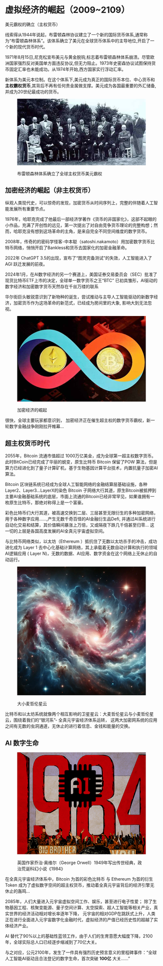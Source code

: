 # 虚拟经济的崛起（2009\~2109）

美元霸权的确立（主权货币）

线索得从1944年说起，布雷顿森林协议建立了一个新的国际货币体系,通常称为“布雷顿森林体系”。该体系确立了美元在全球货币体系中的主导地位,开启了一个新的现代货币时代。

1971年8月15日,尼克松宣布美元与黄金脱钩,标志着布雷顿森林体系崩溃。尽管欧洲国家强烈反对美国单方面违反协议,但无力阻止。1973年史密森协议试图保持货币固定汇率也未能成功。从1974年开始,西方国家实行浮动汇率。

新体系为美元本位制。在这个体系下,美元成为真正的国际货币本位、中心货币和**主权霸权货币**,其背后不再有任何贵金属做支撑。美元成为各国最重要的外汇储备,并成为20世纪最成功的货币。



<div align="left">

<figure><img src="../.gitbook/assets/bld copy.jpg" alt=""><figcaption><p>布雷顿森林体系确立了全球主权货币美元霸权</p></figcaption></figure>

</div>



## 加密经济的崛起（非主权货币）

纵观人类现代史，可以惊奇的发现，加密货币从时间序列上，完整的伴随着人工智能发展所有重要节点。

1976年，哈耶克完成了他最后一部经济学著作《货币的非国家化》，这部不起眼的小作品，充满了开创性的远见，第一次提出了对自由竞争货币理论的完整构想；然而，哈耶克没有想到这场革命的主角，是来自完全不同空间维度的数字货币。

2008年，传奇的的密码学怪客-中本聪（satoshi.nakamoto）用加密数字货币比特币网络，悄悄开启了Bankless和货币去国家化的加密金融革命。

2022年 ChatGPT 3.5的出现，宣布了“图灵完备测试”的失效，人工智能进入了AGI 跃迁发展的前夜。

2024年1月，在AI数字经济的另一个赛道上，美国证券交易委员会（SEC）批准了现货比特币ETF上市的决定，全球单一数字货币之王“BTC” 已初具雏形，AI驱动的数字经济和加密数字货币天然存在千丝万缕的联系

华尔街巨头敏锐意识到了新物种的诞生，尝试推动与主导人工智能驱动的新数字经济，加密货币作为这场革命的新范式，已经成为房间里的大象, 影响大到无法忽视。

<div align="left">

<figure><img src="../.gitbook/assets/be.jpeg" alt="" width="563"><figcaption><p>加密经济的崛起</p></figcaption></figure>

</div>

很快，全球主要玩家都意识到， 加密经济正在催生超主权的数字货币霸权，新一轮数字金融战争刚刚拉开帷幕...





## 超主权货币时代



2055年，Bitcoin 流通市值超过 1000万亿美金，成为全球第一超主权数字货币。 此时BitCoin已经完成了华丽的蜕变，原生比特币 Bitcoin 保留了POW 算法，但是算力已经进化到了量子计算矿机，基于生物基因计算平台技术，内置抗量子加密AI算法。

Bitcoin 区块链系统已经成为全球人工智能网络的金融结算层基础设施，各种Layer2、Layer3...LayerX的染色 Bitcoin 子网络大行其道，原生Bitcoin被抵押到主要AI金融基础系统的底层，市面上流通的Bitcoin已经非常罕见，如果谁拥有一枚原生比特币，那绝对称得上是一个富豪。



彩色比特币们大行其道，被高速交换到二层、三层甚至无限衍生的多种加密网络，用于各种数字应用......,产生无数千奇百怪的AI金融衍生品Defi, 并通过AI系统进行自动化交易和结算，其价值瞬间暴涨上万倍，又或隔夜下跌几千倍甚至归零... 这一切的上层是各国高度发展的AI全真元宇宙虚拟空间。



与比特币网络类似，以太坊（Ethereum ）抵抗住了无数以太坊杀手的冲击，成功进化成为 Layer 1 去中心化基础计算网络，其上承载着无数自动计算和执行的领域AI逻辑应用 ( Layer N)，无数的数据、AI应用、数字资金在这个网络上无休止的自动运行。

<div align="left">

<figure><img src="../.gitbook/assets/twinstars.webp" alt="" width="563"><figcaption><p>大小麦哲伦星云</p></figcaption></figure>

</div>

比特币和以太坊系统就像两个相互影响的卫星星云：大麦哲伦星云与小麦哲伦星云，围绕着我们的“银河系”- 全真元宇宙经济体系运转， 这两大加密网系统的应用之间有无数的虫洞通道，无休止的进行着信息、金钱和能量的交换。



## AI 数字生命

<figure><img src="../.gitbook/assets/GG_fmgla4AAaAqM.png" alt=""><figcaption><p>英国作家乔治·奥维尔（George Orwell）1949年写出传世经典，政治荒诞科幻小说《1984》</p></figcaption></figure>

在全真元宇宙经济体系中，Bitcoin 为首的彩色比特币 与 Ethereum 为首的衍生Token 成为了虚拟数字空间的超主权货币，推动着全真元宇宙背后的经济引擎无休止的轰鸣...



2085年，人们大量进入元宇宙虚拟空间工作、娱乐，甚至进行电子性爱； 除了生物基因工程、核聚变能源、量子空间计算、太空探索、超人工智能等相关产业，真实世界的经济活动相对增长率逐年下降， 元宇宙的相对GDP在跳跃式上升，人类正在进行全面进入元宇宙数字化金融时代，虚拟经济的产值已经历史性的超越了实体经济产业。



AI 替代了90%以上的基础性蓝领工作，由于人们的生育意愿大幅度下降，2100年，全球实际总人口已经逐步缩减到了70亿大关。

与之对应，公元2100年，发生了一件具有强烈历史预言意义的里程碑事件：“全球人工智能AI驱动且合法登记的数字生命，首次突破 **100亿** 大关......”
